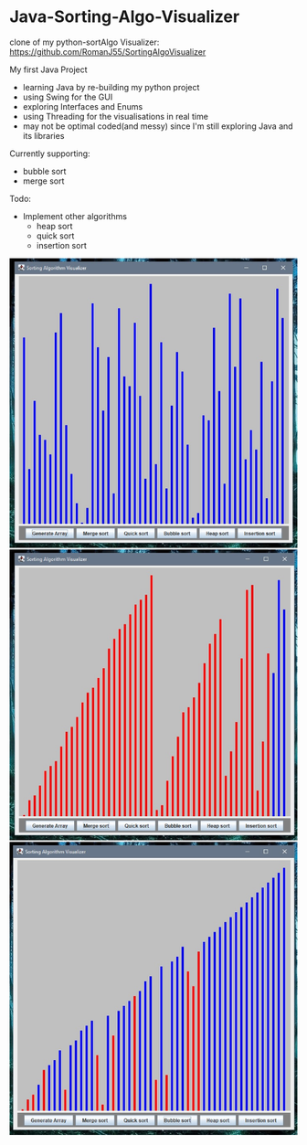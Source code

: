 # Java-Sorting-Algo-Visualizer

clone of my python-sortAlgo Visualizer: https://github.com/RomanJ55/SortingAlgoVisualizer

My first Java Project
 - learning Java by re-building my python project
 - using Swing for the GUI
 - exploring Interfaces and Enums
 - using Threading for the visualisations in real time
 - may not be optimal coded(and messy) since I'm still exploring Java and its libraries

Currently supporting:
 - bubble sort
 - merge sort

Todo:

- Implement other algorithms
  - heap sort
  - quick sort
  - insertion sort
 
 
 ![Start_screen](assets/001.jpg "Start_screen")
 ![merge](assets/002.jpg "merge")
 ![bubble](assets/003.jpg "bubble")
 

